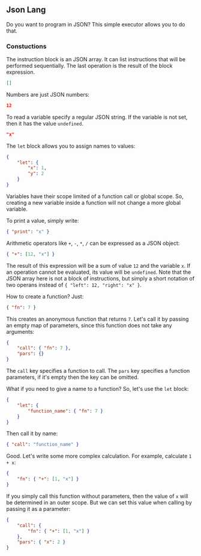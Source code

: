 ## Json Lang
Do you want to program in JSON? This simple executor allows you to do that.

### Constuctions
The instruction block is an JSON array. It can list instructions that will be performed sequentially. The last operation is the result of the block expression.
```json
[]
```

Numbers are just JSON numbers:
```json
12
```

To read a variable specify a regular JSON string. If the variable is not set, then it has the value `undefined`.
```json
"x"
```

The `let` block allows you to assign names to values:
```json
{
    "let": {
        "x": 1,
        "y": 2
    }
}
```
Variables have their scope limited of a function call or global scope. So, creating a new variable inside a function will not change a more global variable.

To print a value, simply write:
```json
{ "print": "x" }
```

Arithmetic operators like `+`, `-`, `*`, `/` can be expressed as a JSON object:
```json
{ "+": [12, "x"] }
```
The result of this expression will be a sum of value `12` and the variable `x`. If an operation cannot be evaluated, its value will be `undefined`. Note that the JSON array here is not a block of instructions, but simply a short notation of two operans instead of `{ "left": 12, "right": "x" }`.

How to create a function? Just:

```json
{ "fn": 7 }
```
This creates an anonymous function that returns `7`. Let's call it by passing an empty map of parameters, since this function does not take any arguments:
```json
{
    "call": { "fn": 7 },
    "pars": {}
}
```
The `call` key specifies a function to call. The `pars` key specifies a function parameters, if it's empty then the key can be omitted.

What if you need to give a name to a function? So, let's use the `let` block:
```json
{
    "let": {
        "function_name": { "fn": 7 }
    }
}
```

Then call it by name:
```json
{ "call": "function_name" }
```

Good. Let's write some more complex calculation. For example, calculate `1 + x`:
```json
{
    "fn": { "+": [1, "x"] }
}
```
If you simply call this function without parameters, then the value of `x` will be determined in an outer scope. But we can set this value when calling by passing it as a parameter:
```json
{
    "call": {
        "fn": { "+": [1, "x"] }
    },
    "pars": { "x": 2 }
}
```
